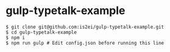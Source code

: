 gulp-typetalk-example
===

```
$ git clone git@github.com:is2ei/gulp-typetalk-example.git
$ cd gulp-typetalk-example
$ npm i
$ npm run gulp # Edit config.json before running this line
```
